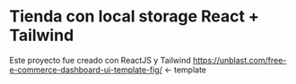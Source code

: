 # Tienda con local storage React + Tailwind
Este proyecto fue creado con ReactJS y Tailwind 
https://unblast.com/free-e-commerce-dashboard-ui-template-fig/ <- template